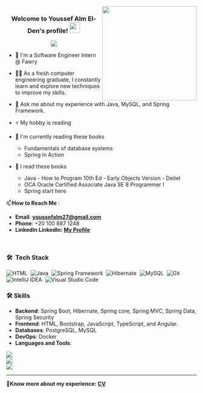 
<img width="250" align="right" src="https://c.tenor.com/_DOBjnGspYAAAAAM/code-coding.gif">

<h3 align="center">
  Welcome to Youssef Alm El-Den's profile!
  <img src="https://media.giphy.com/media/hvRJCLFzcasrR4ia7z/giphy.gif" width="28">
</h3>

<!-- Typing SVG by DenverCoder1 - https://github.com/DenverCoder1/readme-typing-svg -->
 
<p align="center">
  <a href="https://github.com/DenverCoder1/readme-typing-svg"><img src="https://readme-typing-svg.herokuapp.com/?lines=Junior-Backend%20Software%20Engineer;Always%20learning%20new%20things&font=Fira%20Code&center=true&width=440&height=45&color=f75c7e&vCenter=true&size=22"></a>
</p> 

- 🏢 I'm a  Software Engineer Intern @ Fawry
- 👨‍💻 As a fresh  computer engineering graduate, I constantly learn and explore new techniques to improve my skills.
- 💬 Ask me about my experience with Java, MySQL, and Spring Framework.
- ⚡ My hobby is reading
 - 📖 I'm currently reading these books
   - Fundamentals of database systems
   - Spring in Action
  
 - 📕 I read these books
    - Java - How to Program 10th Ed - Early Objects Version - Deitel
    - OCA Oracle Certified Associate Java SE 8 Programmer I
    - Spring start here 
 
📫**How to Reach Me** :

 - **Email**: **youssefalm27@gmail.com**
 - **Phone**: +20 100 887 1248
 - **LinkedIn**:<b>LinkedIn: <a href="https://www.linkedin.com/in/youssef-alm-el-din-9aa3ab206/" target="_blank">My Profile</a></b>
  <br>





### 🛠 &nbsp;Tech Stack
![HTML](https://img.shields.io/badge/-HTML-05122A?style=flat&logo=HTML5)&nbsp;
![Java](https://img.shields.io/badge/-Java-05122A?style=flat&logo=java&logoColor=007396)&nbsp;
![Spring Framework](https://img.shields.io/badge/-Spring%20Framework-05122A?style=flat&logo=spring&logoColor=6DB33F)&nbsp;
![Hibernate](https://img.shields.io/badge/-Hibernate-05122A?style=flat&logo=hibernate&logoColor=59666C)&nbsp;
![MySQL](https://img.shields.io/badge/-MySQL-05122A?style=flat&logo=mysql&logoColor=4479A1)&nbsp;
![Git](https://img.shields.io/badge/-Git-05122A?style=flat&logo=git)&nbsp;
![IntelliJ IDEA](https://img.shields.io/badge/-IntelliJ%20IDEA-05122A?style=flat&logo=intellij-idea&logoColor=white)&nbsp;
![Visual Studio Code](https://img.shields.io/badge/-Visual%20Studio%20Code-05122A?style=flat&logo=visual-studio-code&logoColor=007ACC)&nbsp;


### 🛠️ Skills
- **Backend**: Spring Boot, Hibernate, Spring core, Spring MVC, Spring Data, Spring Security
- **Frontend**: HTML, Bootstrap, JavaScript, TypeScript, and Angular.
- **Databases**: PostgreSQL, MySQL
- **DevOps**: Docker
- **Languages and Tools**:
<p>
  <img src="https://skillicons.dev/icons?i=java,spring,postman,mysql,idea,cpp" /><br>
  <img src="https://skillicons.dev/icons?i=js,ts,html,bootstrap,angular" /><br>
  <img src="https://skillicons.dev/icons?i=vscode,git,github,docker" />
</p>





---
📄**Know more about my experience:** **[CV](https://drive.google.com/file/d/1k7N7bAp53ht4kzy5TPRnL0GG0nRInEJ1/view?usp=sharing)**







